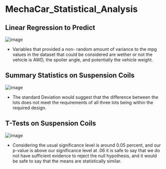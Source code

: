 # MechaCar_Statistical_Analysis
## Linear Regression to Predict 
![image](https://user-images.githubusercontent.com/80020179/123564257-93711180-d76d-11eb-9b45-a21aa6c940de.png)
* Variables that provided a non- random amount of variance to the mpg values in the dataset that could be considered are wether or not the vehicle is AWD, the spoiler angle, and potentially the vehicle weight.
## Summary Statistics on Suspension Coils
![image](https://user-images.githubusercontent.com/80020179/123572794-9d047480-d781-11eb-8c88-cb518ed5faa1.png)
* The standard Deviation would suggest that the difference between the lots does not meet the requirements of all three lots being within the required design. 
## T-Tests on Suspension Coils
![image](https://user-images.githubusercontent.com/80020179/123574573-ef936000-d784-11eb-815b-e0ecf6b71135.png)
* Considering the usual significance level is around 0.05 percent, and our p-value is above our significance level at .06 it is safe to say that we do not have sufficient evidence to reject the null hypothesis, and it would be safe to say that the means are statistically similar.
